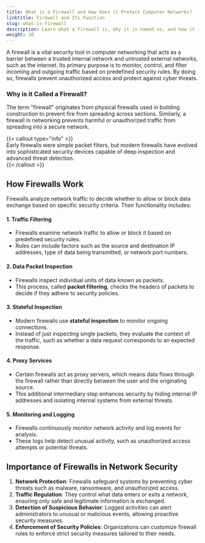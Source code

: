 ```yaml
---
title: What is a Firewall and How Does it Protect Computer Networks?
linktitle: Firewall and Its Function
slug: what-is-firewall
description: Learn what a firewall is, why it is named so, and how it functions to safeguard computer networks from unauthorized access and cyber threats.
weight: 30
---
```


A firewall is a vital security tool in computer networking that acts as a barrier between a trusted internal network and untrusted external networks, such as the internet. Its primary purpose is to monitor, control, and filter incoming and outgoing traffic based on predefined security rules. By doing so, firewalls prevent unauthorized access and protect against cyber threats.

### Why is it Called a Firewall?

The term "firewall" originates from physical firewalls used in building construction to prevent fire from spreading across sections. Similarly, a firewall in networking prevents harmful or unauthorized traffic from spreading into a secure network.

{{< callout type="info" >}}  
Early firewalls were simple packet filters, but modern firewalls have evolved into sophisticated security devices capable of deep inspection and advanced threat detection.  
{{< /callout >}}

## How Firewalls Work

Firewalls analyze network traffic to decide whether to allow or block data exchange based on specific security criteria. Their functionality includes:

#### 1. Traffic Filtering

- Firewalls examine network traffic to allow or block it based on predefined security rules.
- Rules can include factors such as the source and destination IP addresses, type of data being transmitted, or network port numbers.

#### 2. Data Packet Inspection

- Firewalls inspect individual units of data known as packets.
- This process, called **packet filtering**, checks the headers of packets to decide if they adhere to security policies.

#### 3. Stateful Inspection

- Modern firewalls use **stateful inspection** to monitor ongoing connections.
- Instead of just inspecting single packets, they evaluate the context of the traffic, such as whether a data request corresponds to an expected response.

#### 4. Proxy Services

- Certain firewalls act as proxy servers, which means data flows through the firewall rather than directly between the user and the originating source.
- This additional intermediary step enhances security by hiding internal IP addresses and isolating internal systems from external threats.

#### 5. Monitoring and Logging

- Firewalls continuously monitor network activity and log events for analysis.
- These logs help detect unusual activity, such as unauthorized access attempts or potential threats.

## Importance of Firewalls in Network Security

1. **Network Protection**: Firewalls safeguard systems by preventing cyber threats such as malware, ransomware, and unauthorized access.
2. **Traffic Regulation**: They control what data enters or exits a network, ensuring only safe and legitimate information is exchanged.
3. **Detection of Suspicious Behavior**: Logged activities can alert administrators to unusual or malicious events, allowing proactive security measures.
4. **Enforcement of Security Policies**: Organizations can customize firewall rules to enforce strict security measures tailored to their needs.
